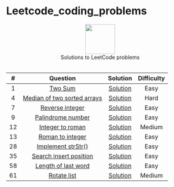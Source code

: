 # Leetcode_coding_problems
<p align="center">
  <a href="https://leetcode.com/RodneyShag">
    <img height=80 src="https://leetcode.com/static/webpack_bundles/images/logo-dark.e99485d9b.svg">
  </a>
  <br>Solutions to LeetCode problems
  <br><br>
</p>


|   ﻿#  |                                                                     Question                                                                     |                                                                             Solution                                                                            | Difficulty |
|:----:|:------------------------------------------------------------------------------------------------------------------------------------------------:|:---------------------------------------------------------------------------------------------------------------------------------------------------------------:|:----------:|
|   1  | [Two Sum](https://leetcode.com/problems/two-sum)                                                                                                 | [Solution](https://github.com/Prajit-Rajendran/Leetcode_coding_problems/tree/main/Solutions/Q1_two_sum.py)                                                                 |    Easy    |
|   4  | [Median of two sorted arrays](https://leetcode.com/problems/median-of-two-sorted-arrays/)                                                                                                 | [Solution](https://github.com/Prajit-Rajendran/Leetcode_coding_problems/tree/main/Solutions/Q4_median_of_two_sorted_arrays.py)                                                                 |    Hard    |
|   7  | [Reverse integer](https://leetcode.com/problems/reverse-integer/)                                                                                                 | [Solution](https://github.com/Prajit-Rajendran/Leetcode_coding_problems/tree/main/Solutions/Q7_reverse_integer.py)                                                                 |    Easy    |
|   9  | [Palindrome number](https://leetcode.com/problems/palindrome-number/)                                                                                                 | [Solution](https://github.com/Prajit-Rajendran/Leetcode_coding_problems/tree/main/Solutions/Q9_palindrome_number.py)                                                                 |    Easy    |
|   12  | [Integer to roman](https://leetcode.com/problems/integer-to-roman/)                                                                                                 | [Solution](https://github.com/Prajit-Rajendran/Leetcode_coding_problems/tree/main/Solutions/Q12_integer_to_roman.py)                                                                 |    Medium    |
|   13  | [Roman to integer](https://leetcode.com/problems/roman-to-integer/)                                                                                                 | [Solution](https://github.com/Prajit-Rajendran/Leetcode_coding_problems/tree/main/Solutions/Q13_roman_to_integer.py)                                                                 |    Easy    |
|   28  | [Implement strStr()](https://leetcode.com/problems/implement-strstr/)                                                                                                 | [Solution](https://github.com/Prajit-Rajendran/Leetcode_coding_problems/tree/main/Solutions/Q28_implement_strStr.py)                                                                 |    Easy    |
|   35  | [Search insert position](https://leetcode.com/problems/search-insert-position/)                                                                                                 | [Solution](https://github.com/Prajit-Rajendran/Leetcode_coding_problems/tree/main/Solutions/Q35_search_insert_position.py)                                                                 |    Easy    |
|   58  | [Length of last word](https://leetcode.com/problems/length-of-last-word/)                                                                                                 | [Solution](https://github.com/Prajit-Rajendran/Leetcode_coding_problems/tree/main/Solutions/Q58_length_of_last_word.py)                                                                 |    Easy    |
|   61  | [Rotate list](https://leetcode.com/problems/rotate-list/)                                                                                                 | [Solution](https://github.com/Prajit-Rajendran/Leetcode_coding_problems/tree/main/Solutions/Q61_rotate_list.py)                                                                 |    Medium    |

